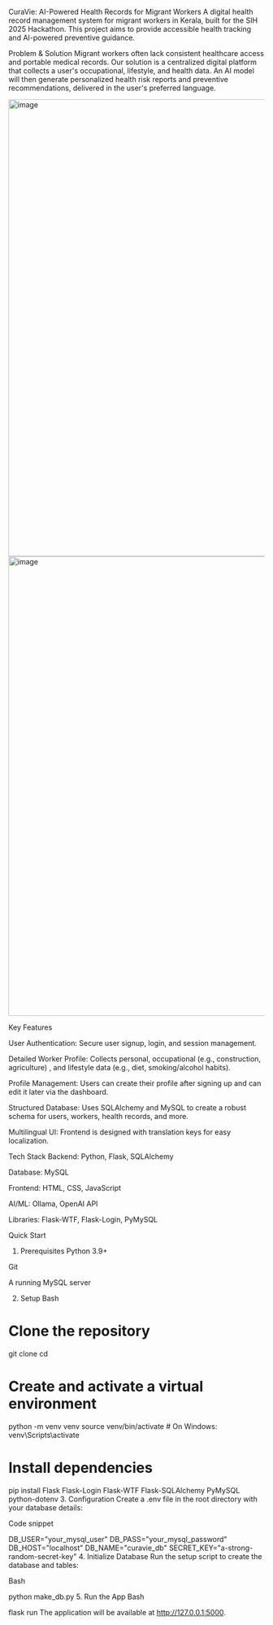 CuraVie: AI-Powered Health Records for Migrant Workers
A digital health record management system for migrant workers in Kerala, built for the SIH 2025 Hackathon. This project aims to provide accessible health tracking and AI-powered preventive guidance.

Problem & Solution
Migrant workers often lack consistent healthcare access and portable medical records. Our solution is a centralized digital platform that collects a user's occupational, lifestyle, and health data. An AI model will then generate personalized health risk reports and preventive recommendations, delivered in the user's preferred language.

<img width="1919" height="899" alt="image" src="https://github.com/user-attachments/assets/f3e3373c-4e93-4521-b25a-e2f5a4c46560" />
<img width="1917" height="904" alt="image" src="https://github.com/user-attachments/assets/6bbd860e-cde7-46ec-9f02-4ac1986b58ff" />




Key Features

User Authentication: Secure user signup, login, and session management.



Detailed Worker Profile: Collects personal, occupational (e.g., construction, agriculture) , and lifestyle data (e.g., diet, smoking/alcohol habits).



Profile Management: Users can create their profile after signing up and can edit it later via the dashboard.

Structured Database: Uses SQLAlchemy and MySQL to create a robust schema for users, workers, health records, and more.


Multilingual UI: Frontend is designed with translation keys for easy localization.



Tech Stack
Backend: Python, Flask, SQLAlchemy

Database: MySQL

Frontend: HTML, CSS, JavaScript

AI/ML: Ollama, OpenAI API

Libraries: Flask-WTF, Flask-Login, PyMySQL

Quick Start
1. Prerequisites
Python 3.9+

Git

A running MySQL server

2. Setup
Bash

# Clone the repository
git clone <your-repository-url>
cd <repository-name>

# Create and activate a virtual environment
python -m venv venv
source venv/bin/activate  # On Windows: venv\Scripts\activate

# Install dependencies
pip install Flask Flask-Login Flask-WTF Flask-SQLAlchemy PyMySQL python-dotenv
3. Configuration
Create a .env file in the root directory with your database details:

Code snippet

DB_USER="your_mysql_user"
DB_PASS="your_mysql_password"
DB_HOST="localhost"
DB_NAME="curavie_db"
SECRET_KEY="a-strong-random-secret-key"
4. Initialize Database
Run the setup script to create the database and tables:

Bash

python make_db.py
5. Run the App
Bash

flask run
The application will be available at http://127.0.0.1:5000.

